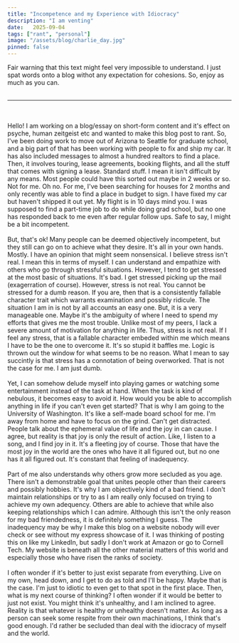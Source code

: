 ```yaml
---
title: "Incompetence and my Experience with Idiocracy"
description: "I am venting"
date:   2025-09-04
tags: ["rant", "personal"]
image: "/assets/blog/charlie_day.jpg"
pinned: false
---
```


Fair warning that this text might feel very impossible to understand. I just spat words onto a blog withot any expectation for cohesions. So, enjoy as much as you can.
<br>
<br>
<hr>
<br>
<br>
Hello! I am working on a blog/essay on short-form content and it's effect on psyche, human zeitgeist etc and wanted to make this blog post to rant. So, I've been doing work to move out of Arizona to Seattle for graduate school, and a big part of that has been working with people to fix and ship my car. It has also included messages to almost a hundred realtors to find a place. Then, it involves touring, lease agreements, booking flights, and all the stuff that comes with signing a lease. Standard stuff. I mean it isn't difficult by any means. Most people could have this sorted out maybe in 2 weeks or so. Not for me. Oh no. For me, I've been searching for houses for 2 months and only recently was able to find a place in budget to sign. I have fixed my car but haven't shipped it out yet. My flight is in 10 days mind you. I was supposed to find a part-time job to do while doing grad school, but no one has responded back to me even after regular follow ups. Safe to say, I might be a bit incompetent. 
<br><br>
But, that's ok! Many people can be deemed objectively incompetent, but they still can go on to achieve what they desire. It's all in your own hands. Mostly. I have an opinion that might seem nonsensical. I believe stress isn't real. I mean this in terms of myself. I can understand and empathize with others who go through stressful situations. However, I tend to get stressed at the most basic of situations. It's bad. I get stressed picking up the mail (exagerration of course). However, stress is not real. You cannot be stressed for a dumb reason. If you are, then that is a consistently fallable character trait which warrants examination and possibly ridicule. The situation I am in is not by all accounts an easy one. But, it is a very manageable one. Maybe it's the ambiguity of where I need to spend my efforts that gives me the most trouble. Unlike most of my peers, I lack a severe amount of motivation for anything in life. Thus, stress is not real. If I feel any stress, that is a fallable character embeded within me which means I have to be the one to overcome it. It's so stupid it baffles me. Logic is thrown out the window for what seems to be no reason. What I mean to say succintly is that stress has a connotation of being overworked. That is not the case for me. I am just dumb.
<br><br>
Yet, I can somehow delude myself into playing games or watching some entertainment instead of the task at hand. When the task is kind of nebulous, it becomes easy to avoid it. How would you be able to accomplish anything in life if you can't even get started? That is why I am going to the University of Washington. It's like a self-made board school for me. I'm away from home and have to focus on the grind. Can't get distracted. People talk about the ephemeral value of life and the joy in can cause. I agree, but reality is that joy is only the result of action. Like, I listen to a song, and I find joy in it. It's a fleeting joy of course. Those that have the most joy in the world are the ones who have it all figured out, but no one has it all figured out. It's constant that feeling of inadequency.
<br><br>
Part of me also understands why others grow more secluded as you age. There isn't a demonstrable goal that unites people other than their careers and possibly hobbies. It's why I am objectively kind of a bad friend. I don't maintain relationships or try to as I am really only focused on trying to achieve my own adequency. Others are able to achieve that while also keeping relationships which I can admire. Although this isn't the only reason for my bad friendedness, it is definitely something I guess. The inadequency may be why I make this blog on a website nobody will ever check or see without my express showcase of it. I was thinking of posting this on like my LinkedIn, but sadly I don't work at Amazon or go to Cornell Tech. My website is beneath all the other material matters of this world and especially those who have risen the ranks of society. 
<br><br>
I often wonder if it's better to just exist separate from everything. Live on my own, head down, and I get to do as told and I'll be happy. Maybe that is the case. I'm just to idiotic to even get to that spot in the first place. Then, what is my next course of thinking? I often wonder if it would be better to just not exist. You might think it's unhealthy, and I am inclined to agree. Reality is that whatever is healthy or unhealthy doesn't matter. As long as a person can seek some respite from their own machinations, I think that's good enough. I'd rather be secluded than deal with the idiocracy of myself and the world. 